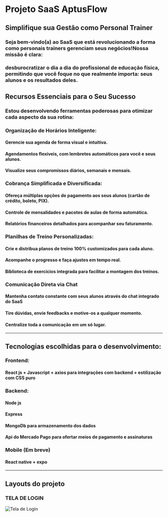 # Projeto SaaS AptusFlow
## Simplifique sua Gestão como Personal Trainer

### Seja bem-vindo(a) ao SaaS que está revolucionando a forma como personais trainers gerenciam seus negócios!Nossa missão é clara:
### desburocratizar o dia a dia do profissional de educação física, permitindo que você foque no que realmente importa: seus alunos e os resultados deles.

## Recursos Essenciais para o Seu Sucesso
### Estou desenvolvendo ferramentas poderosas para otimizar cada aspecto da sua rotina:

### Organização de Horários Inteligente:
#### Gerencie sua agenda de forma visual e intuitiva.
#### Agendamentos flexíveis, com lembretes automáticos para você e seus alunos.
#### Visualize seus compromissos diários, semanais e mensais.

### Cobrança Simplificada e Diversificada:
#### Ofereça múltiplas opções de pagamento aos seus alunos (cartão de crédito, boleto, PIX).
#### Controle de mensalidades e pacotes de aulas de forma automática.
#### Relatórios financeiros detalhados para acompanhar seu faturamento.

### Planilhas de Treino Personalizadas:
#### Crie e distribua planos de treino 100% customizados para cada aluno.
#### Acompanhe o progresso e faça ajustes em tempo real.
#### Biblioteca de exercícios integrada para facilitar a montagem dos treinos.

### Comunicação Direta via Chat
#### Mantenha contato constante com seus alunos através do chat integrado do SaaS
#### Tire dúvidas, envie feedbacks e motive-os a qualquer momento.
#### Centralize toda a comunicação em um só lugar.


---

## Tecnologias escolhidas para o desenvolvimento:

### Frontend:

#### React js + Javascript + axios para integrações com backend + estilização com CSS puro

### Backend:

#### Node js 
#### Express
#### MongoDb para armazenamento dos dados 
#### Api do Mercado Pago para ofertar meios de pagamento e assinaturas


### Mobile (Em breve)

#### React native + expo


---

## Layouts do projeto

### TELA DE LOGIN
![Tela de Login](https://drive.google.com/uc?export=view&id=1I7TZXmVLROTV_tw9PqxynSae-OCEGBaF)





